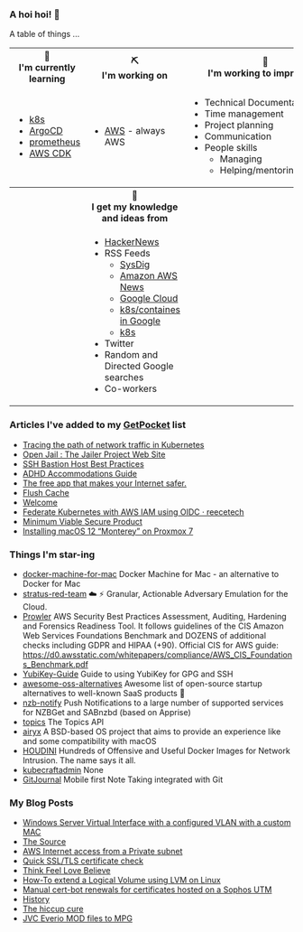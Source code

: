 ### A hoi hoi! 👋

A table of things ...

<table>
    <tr>
        <th>🌱<br/>I'm currently learning</th>
        <th>⛏<br/> I'm working on</th>
        <th>🚧<br/>I'm working to improve on</th>
    </tr>
    <tr>
        <td>
            <ul>
                <li><a href="https://kubernetes.io/">k8s</a></li>
                <li><a href="https://argoproj.github.io/">ArgoCD</a></li>
                <li><a href="https://prometheus.io/">prometheus</a></li>
                <li><a href="https://aws.amazon.com/cdk/">AWS CDK</a></li>
            </ul>
        </td>
        <td>
            <ul>
                <li><a href="https://aws.amazon.com/">AWS</a> - always AWS</li>
            </ul>
        </td>
        <td>
            <ul>
                <li>Technical Documentation</li>
                <li>Time management</li>
                <li>Project planning</li
                ><li>Communication</li>
                <li>People skills<ul>
                <li>Managing</li>
                <li>Helping/mentoring/coaching</li>
            </ul>
        </td>
    </tr>
    <tr>
        <th>&nbsp;</th>
        <th>🏫<br/>I get my knowledge and ideas from</th>
        <th>&nbsp;</th>
    </tr>
    <tr>
        <td>&nbsp;</td>
        <td>
            <ul>
                <li><a href="https://news.ycombinator.com/">HackerNews</a></li>
                <li>
                    RSS Feeds
                    <ul>
                        <li><a href="http://fetchrss.com/rss/5b4e9e358a93f8cc058b4567960404014.xml">SysDig</a></li>
                        <li><a href="https://aws.amazon.com/new/feed/">Amazon AWS News</a></li>
                        <li><a href="https://cloudblog.withgoogle.com/rss/">Google Cloud</a></li>
                        <li><a href="https://cloudblog.withgoogle.com/products/containers-kubernetes/rss/">k8s/containes in Google</a></li>
                        <li><a href="https://kubernetes.io/feed.xml">k8s</a></li>
                    </ul>
                </li>
                <li>Twitter</li>
                <li>Random and Directed Google searches</li>
                <li>Co-workers</li>
            </ul>
        </td>
        <td>&nbsp;</td>
    </tr>
</table>

### Articles I've added to my [GetPocket](https://getpocket.com/) list

* [Tracing the path of network traffic in Kubernetes](https://learnk8s.io/kubernetes-network-packets)
* [Open Jail : The Jailer Project Web Site](https://wisser.github.io/Jailer/)
* [SSH Bastion Host Best Practices](https://goteleport.com/blog/security-hardening-ssh-bastion-best-practices/)
* [ADHD Accommodations Guide](https://adhdatwork.add.org/adhd-accommodation-guide/)
* [The free app that makes your Internet safer.](https://1.1.1.1)
* [Flush Cache](https://developers.google.com/speed/public-dns/cache)
* [Welcome](https://superset.apache.org/)
* [Federate Kubernetes with AWS IAM using OIDC · reecetech](https://reece.tech/posts/oidc-k8s-to-aws/)
* [Minimum Viable Secure Product](https://mvsp.dev/mvsp.en/index.html)
* [Installing macOS 12 “Monterey” on Proxmox 7](https://www.nicksherlock.com/2021/10/installing-macos-12-monterey-on-proxmox-7/)

### Things I'm star-ing

* [docker-machine-for-mac](https://github.com/stenh0use/docker-machine-for-mac)
  Docker Machine for Mac - an alternative to Docker for Mac
* [stratus-red-team](https://github.com/DataDog/stratus-red-team)
  :cloud: :zap: Granular, Actionable Adversary Emulation for the Cloud.
* [Prowler](https://github.com/DennisTraub/Prowler)
  AWS Security Best Practices Assessment, Auditing, Hardening and Forensics Readiness Tool. It follows guidelines of the CIS Amazon Web Services Foundations Benchmark and DOZENS of additional checks including GDPR and HIPAA (+90). Official CIS for AWS guide: https://d0.awsstatic.com/whitepapers/compliance/AWS_CIS_Foundations_Benchmark.pdf
* [YubiKey-Guide](https://github.com/drduh/YubiKey-Guide)
  Guide to using YubiKey for GPG and SSH
* [awesome-oss-alternatives](https://github.com/RunaCapital/awesome-oss-alternatives)
  Awesome list of open-source startup alternatives to well-known SaaS products 🚀
* [nzb-notify](https://github.com/caronc/nzb-notify)
  Push Notifications to a large number of supported services for NZBGet and SABnzbd (based on Apprise)
* [topics](https://github.com/jkarlin/topics)
  The Topics API
* [airyx](https://github.com/mszoek/airyx)
  A BSD-based OS project that aims to provide an experience like and some compatibility with macOS
* [HOUDINI](https://github.com/cybersecsi/HOUDINI)
  Hundreds of Offensive and Useful Docker Images for Network Intrusion. The name says it all.
* [kubecraftadmin](https://github.com/erjadi/kubecraftadmin)
  None
* [GitJournal](https://github.com/GitJournal/GitJournal)
  Mobile first Note Taking integrated with Git

### My Blog Posts

* [Windows Server Virtual Interface with a configured VLAN with a custom MAC](https://pgmac.net.au/technology/2019/12/23/windows-vlan.html)
* [The Source](https://pgmac.net.au/technology/2019/02/25/the-source.html)
* [AWS Internet access from a Private subnet](https://pgmac.net.au/technology/2018/09/03/aws-internet-private-subnets.html)
* [Quick SSL/TLS certificate check](https://pgmac.net.au/technology/2018/04/09/ssl-tls-check.html)
* [Think Feel Love Believe](https://pgmac.net.au/family/2017/11/03/think-feel-love-believe.html)
* [How-To extend a Logical Volume using LVM on Linux](https://pgmac.net.au/technology/2017/11/02/lmv-extend.html)
* [Manual cert-bot renewals for certificates hosted on a Sophos UTM](https://pgmac.net.au/technology/2017/08/30/cert-bot-renewal-sophos-utm.html)
* [History](https://pgmac.net.au/language/2017/08/19/history.html)
* [The hiccup cure](https://pgmac.net.au/no%20laughing%20matter/2017/05/28/the-hiccup-cure.html)
* [JVC Everio MOD files to MPG](https://pgmac.net.au/technology/2015/03/18/jvc-everio-mod-to-mpg.html)
